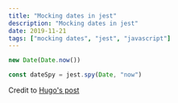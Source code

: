 ```yaml
---
title: "Mocking dates in jest"
description: "Mocking dates in jest"
date: 2019-11-21
tags: ["mocking dates", "jest", "javascript"]
---
```


```js
new Date(Date.now())

const dateSpy = jest.spy(Date, "now")
```

Credit to [Hugo's post](https://codewithhugo.com/mocking-the-current-date-in-jest-tests/)
